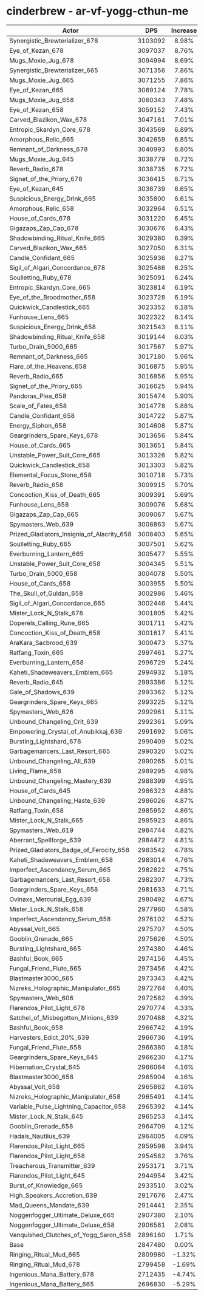 # cinderbrew - ar-vf-yogg-cthun-me
| Actor | DPS | Increase |
|---|:---:|:---:|
|Synergistic_Brewterializer_678|3103092|8.98%|
|Eye_of_Kezan_678|3097037|8.76%|
|Mugs_Moxie_Jug_678|3094994|8.69%|
|Synergistic_Brewterializer_665|3071356|7.86%|
|Mugs_Moxie_Jug_665|3071255|7.86%|
|Eye_of_Kezan_665|3069124|7.78%|
|Mugs_Moxie_Jug_658|3060343|7.48%|
|Eye_of_Kezan_658|3059152|7.43%|
|Carved_Blazikon_Wax_678|3047161|7.01%|
|Entropic_Skardyn_Core_678|3043569|6.89%|
|Amorphous_Relic_665|3042659|6.85%|
|Remnant_of_Darkness_678|3040993|6.80%|
|Mugs_Moxie_Jug_645|3038779|6.72%|
|Reverb_Radio_678|3038735|6.72%|
|Signet_of_the_Priory_678|3038415|6.71%|
|Eye_of_Kezan_645|3036739|6.65%|
|Suspicious_Energy_Drink_665|3035800|6.61%|
|Amorphous_Relic_658|3032964|6.51%|
|House_of_Cards_678|3031220|6.45%|
|Gigazaps_Zap_Cap_678|3030676|6.43%|
|Shadowbinding_Ritual_Knife_665|3029380|6.39%|
|Carved_Blazikon_Wax_665|3027050|6.31%|
|Candle_Confidant_665|3025936|6.27%|
|Sigil_of_Algari_Concordance_678|3025486|6.25%|
|Soulletting_Ruby_678|3025091|6.24%|
|Entropic_Skardyn_Core_665|3023814|6.19%|
|Eye_of_the_Broodmother_658|3023728|6.19%|
|Quickwick_Candlestick_665|3023352|6.18%|
|Funhouse_Lens_665|3022322|6.14%|
|Suspicious_Energy_Drink_658|3021543|6.11%|
|Shadowbinding_Ritual_Knife_658|3019144|6.03%|
|Turbo_Drain_5000_665|3017567|5.97%|
|Remnant_of_Darkness_665|3017180|5.96%|
|Flare_of_the_Heavens_658|3016875|5.95%|
|Reverb_Radio_665|3016856|5.95%|
|Signet_of_the_Priory_665|3016625|5.94%|
|Pandoras_Plea_658|3015474|5.90%|
|Scale_of_Fates_658|3014778|5.88%|
|Candle_Confidant_658|3014722|5.87%|
|Energy_Siphon_658|3014608|5.87%|
|Geargrinders_Spare_Keys_678|3013656|5.84%|
|House_of_Cards_665|3013651|5.84%|
|Unstable_Power_Suit_Core_665|3013326|5.82%|
|Quickwick_Candlestick_658|3013303|5.82%|
|Elemental_Focus_Stone_658|3010718|5.73%|
|Reverb_Radio_658|3009915|5.70%|
|Concoction_Kiss_of_Death_665|3009391|5.69%|
|Funhouse_Lens_658|3009076|5.68%|
|Gigazaps_Zap_Cap_665|3009067|5.67%|
|Spymasters_Web_639|3008863|5.67%|
|Prized_Gladiators_Insignia_of_Alacrity_658|3008403|5.65%|
|Soulletting_Ruby_665|3007501|5.62%|
|Everburning_Lantern_665|3005477|5.55%|
|Unstable_Power_Suit_Core_658|3004345|5.51%|
|Turbo_Drain_5000_658|3004078|5.50%|
|House_of_Cards_658|3003955|5.50%|
|The_Skull_of_Guldan_658|3002986|5.46%|
|Sigil_of_Algari_Concordance_665|3002446|5.44%|
|Mister_Lock_N_Stalk_678|3001805|5.42%|
|Doperels_Calling_Rune_665|3001711|5.42%|
|Concoction_Kiss_of_Death_658|3001617|5.41%|
|AraKara_Sacbrood_639|3000473|5.37%|
|Ratfang_Toxin_665|2997461|5.27%|
|Everburning_Lantern_658|2996729|5.24%|
|Kaheti_Shadeweavers_Emblem_665|2994932|5.18%|
|Reverb_Radio_645|2993386|5.12%|
|Gale_of_Shadows_639|2993362|5.12%|
|Geargrinders_Spare_Keys_665|2993225|5.12%|
|Spymasters_Web_626|2992961|5.11%|
|Unbound_Changeling_Crit_639|2992361|5.09%|
|Empowering_Crystal_of_Anubikkaj_639|2991692|5.06%|
|Bursting_Lightshard_678|2990409|5.02%|
|Garbagemancers_Last_Resort_665|2990320|5.02%|
|Unbound_Changeling_All_639|2990265|5.01%|
|Living_Flame_658|2989295|4.98%|
|Unbound_Changeling_Mastery_639|2988399|4.95%|
|House_of_Cards_645|2986323|4.88%|
|Unbound_Changeling_Haste_639|2986026|4.87%|
|Ratfang_Toxin_658|2985952|4.86%|
|Mister_Lock_N_Stalk_665|2985923|4.86%|
|Spymasters_Web_619|2984744|4.82%|
|Aberrant_Spellforge_639|2984472|4.81%|
|Prized_Gladiators_Badge_of_Ferocity_658|2983542|4.78%|
|Kaheti_Shadeweavers_Emblem_658|2983014|4.76%|
|Imperfect_Ascendancy_Serum_665|2982822|4.75%|
|Garbagemancers_Last_Resort_658|2982307|4.73%|
|Geargrinders_Spare_Keys_658|2981633|4.71%|
|Ovinaxs_Mercurial_Egg_639|2980492|4.67%|
|Mister_Lock_N_Stalk_658|2977960|4.58%|
|Imperfect_Ascendancy_Serum_658|2976102|4.52%|
|Abyssal_Volt_665|2975707|4.50%|
|Gooblin_Grenade_665|2975626|4.50%|
|Bursting_Lightshard_665|2974380|4.46%|
|Bashful_Book_665|2974156|4.45%|
|Fungal_Friend_Flute_665|2973456|4.42%|
|Blastmaster3000_665|2973343|4.42%|
|Nizreks_Holographic_Manipulator_665|2972764|4.40%|
|Spymasters_Web_606|2972582|4.39%|
|Flarendos_Pilot_Light_678|2970774|4.33%|
|Satchel_of_Misbegotten_Minions_639|2970488|4.32%|
|Bashful_Book_658|2966742|4.19%|
|Harvesters_Edict_20%_639|2966736|4.19%|
|Fungal_Friend_Flute_658|2966380|4.18%|
|Geargrinders_Spare_Keys_645|2966230|4.17%|
|Hibernation_Crystal_645|2966064|4.16%|
|Blastmaster3000_658|2965904|4.16%|
|Abyssal_Volt_658|2965862|4.16%|
|Nizreks_Holographic_Manipulator_658|2965491|4.14%|
|Variable_Pulse_Lightning_Capacitor_658|2965392|4.14%|
|Mister_Lock_N_Stalk_645|2965253|4.14%|
|Gooblin_Grenade_658|2964709|4.12%|
|Hadals_Nautilus_639|2964005|4.09%|
|Flarendos_Pilot_Light_665|2959598|3.94%|
|Flarendos_Pilot_Light_658|2954582|3.76%|
|Treacherous_Transmitter_639|2953171|3.71%|
|Flarendos_Pilot_Light_645|2944954|3.42%|
|Burst_of_Knowledge_665|2933510|3.02%|
|High_Speakers_Accretion_639|2917676|2.47%|
|Mad_Queens_Mandate_639|2914441|2.35%|
|Noggenfogger_Ultimate_Deluxe_665|2907380|2.10%|
|Noggenfogger_Ultimate_Deluxe_658|2906581|2.08%|
|Vanquished_Clutches_of_Yogg_Saron_658|2896160|1.71%|
|Base|2847480|0.00%|
|Ringing_Ritual_Mud_665|2809980|-1.32%|
|Ringing_Ritual_Mud_678|2799458|-1.69%|
|Ingenious_Mana_Battery_678|2712435|-4.74%|
|Ingenious_Mana_Battery_665|2696830|-5.29%|
